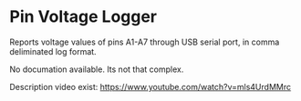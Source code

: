 # Pin Voltage Logger
 Reports voltage values of pins A1-A7 through USB serial port, in comma deliminated log format.

No documation available.  Its not that complex.

Description video exist: https://www.youtube.com/watch?v=mls4UrdMMrc
